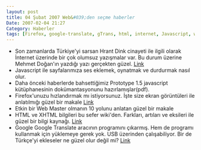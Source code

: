 ```yaml
---
layout: post
title: 04 Şubat 2007 Web&#039;den seçme haberler
Date: 2007-02-04 21:27
Category: Haberler
tags: [Firefox, google-translate, gTrans, html, internet, Javascript, web, XHTML]
---
```


-   Son zamanlarda Türkiye'yi sarsan Hrant Dink cinayeti ile ilgili
    olarak İnternet üzerinde bir çok olumsuz yazışmalar var. Bu durum
    üzerine Mehmet Doğan'ın yazdığı yazı gerçekten güzel. [Link][]
-   Javascript ile sayfalarımıza ses eklemek, oynatmak ve durdurmak
    nasıl olur.
-   Daha önceki haberlerde bahsettiğimiz Prototype 1.5 javascript
    kütüphanesinin dokümantasyonunu hazırlamışlar(pdf).
-   Firefox'unuzu hızlandırmak mı istiyorsunuz. İşte size ekran
    görüntüleri ile anlatılmığı güzel bir makale [Link][3]
-   Etkin bir Web Master olmanın 10 yolunu anlatan güzel bir makale
-   HTML ve XHTML bilgileri bu sefer wiki'den. Farkları, artıları ve
    eksileri ile güzel bir bilgi kaynağı. [Link][5]
-   Google Google Translate aracının programını çıkarmış. Hem de
    programı kullanmak için yüklemeye gerek yok. USB üzerinden
    çalışabiliyor. Bir de Türkçe'yi ekleseler ne güzel olur değil mi?
    [Link][6]


  [Link]: http://feeds.feedburner.com/%7Er/mdogan/%7E3/84930126/enflasyon_ve_trafikten_sonra_s.php
  [3]: http://www.ubuntugeek.com/speed-up-firefox-web-browser.html
  [5]: http://wiki.whatwg.org/wiki/HtmlVsXhtml "Link"
  [6]: http://mcrenox.com.ar/gtrans/ "Link"
